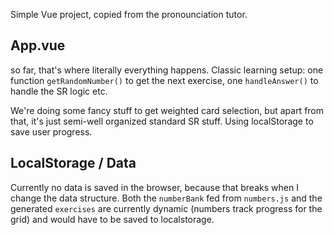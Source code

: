 Simple Vue project, copied from the pronounciation tutor.

## App.vue

so far, that's where literally everything happens. Classic learning setup: one function `getRandomNumber()` to get the next exercise, one `handleAnswer()` to handle the SR logic etc.

We're doing some fancy stuff to get weighted card selection, but apart from that, it's just semi-well organized standard SR stuff. Using localStorage to save user progress.

## LocalStorage / Data

Currently no data is saved in the browser, because that breaks when I change the data structure.
Both the `numberBank` fed from `numbers.js` and the generated `exercises` are currently dynamic (numbers track progress for the grid) and would have to be saved to localstorage.